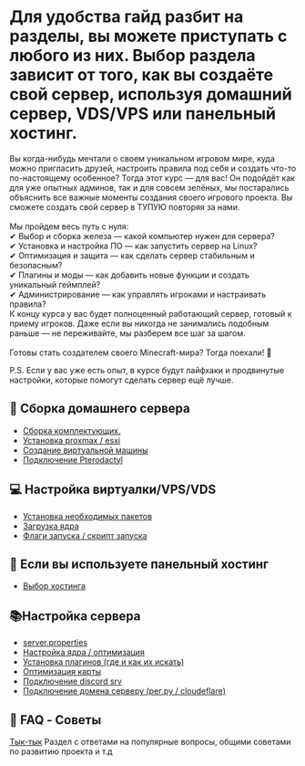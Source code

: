 # Для удобства гайд разбит на разделы, вы можете приступать с любого из них. Выбор раздела зависит от того, как вы создаёте свой сервер, используя домашний сервер, VDS/VPS или панельный хостинг.

Вы когда-нибудь мечтали о своем уникальном игровом мире, куда можно пригласить друзей, настроить правила под себя и создать что-то по-настоящему особенное? Тогда этот курс — для вас! Он подойдёт как для уже опытных админов, так и для совсем зелёных, мы постарались объяснить все важные моменты создания своего игрового проекта. Вы сможете создать свой сервер в ТУПУЮ повторяя за нами.<br><br>
Мы пройдем весь путь с нуля:<br>
✔ Выбор и сборка железа — какой компьютер нужен для сервера?<br>
✔ Установка и настройка ПО — как запустить сервер на Linux?<br>
✔ Оптимизация и защита — как сделать сервер стабильным и безопасным?<br>
✔ Плагины и моды — как добавить новые функции и создать уникальный геймплей?<br>
✔ Администрирование — как управлять игроками и настраивать правила?<br>
К концу курса у вас будет полноценный работающий сервер, готовый к приему игроков. Даже если вы никогда не занимались подобным раньше — не переживайте, мы разберем все шаг за шагом.<br><br>
Готовы стать создателем своего Minecraft-мира? Тогда поехали! 🚀

P.S. Если у вас уже есть опыт, в курсе будут лайфхаки и продвинутые настройки, которые помогут сделать сервер ещё лучше.

## 🧱 Сборка домашнего сервера
- [Сборка комплектующих.](Russian/BuildServer/Build.md)
- [Установка proxmax / esxi](Russian/BuildServer/ProxmoxVMwareESXi.md)
- [Создание виртуальной машины](Russian/BuildServer/VirtualMachine.md)
- [Подключение Pterodactyl](Russian/BuildServer/Pterodactyl.md)

## 💻 Настройка виртуалки/VPS/VDS
- [Установка необходимых пакетов]()
- [Загрузка ядра]()
- [Флаги запуска / скрипт запуска]()

## 🎲 Если вы используете панельный хостинг
- [Выбор хостинга]()

## 📚Настройка сервера
- [server.properties]()
- [Настройка ядра / оптимизация]()
- [Установка плагинов (где и как их искать)]()
- [Оптимизация карты]()
- [Подключение discord srv]()
- [Подключение домена серверу (рег.ру / cloudeflare)]()

## 🔎 FAQ - Советы
[Тык-тык](Russian/faq.md)
Раздел с ответами на популярные вопросы, общими советами по развитию проекта и т.д
